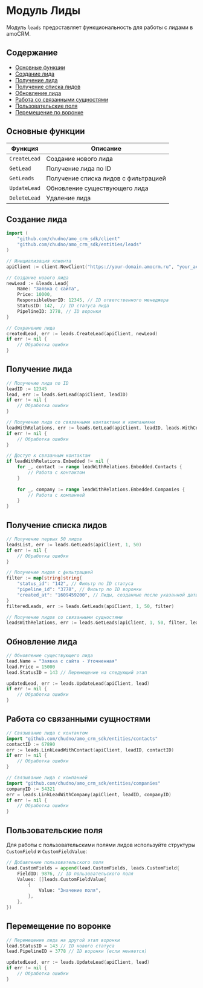 # Модуль Лиды

Модуль `leads` предоставляет функциональность для работы с лидами в amoCRM.

## Содержание

- [Основные функции](#основные-функции)
- [Создание лида](#создание-лида)
- [Получение лида](#получение-лида)
- [Получение списка лидов](#получение-списка-лидов)
- [Обновление лида](#обновление-лида)
- [Работа со связанными сущностями](#работа-со-связанными-сущностями)
- [Пользовательские поля](#пользовательские-поля)
- [Перемещение по воронке](#перемещение-по-воронке)

## Основные функции

| Функция | Описание |
|---------|----------|
| `CreateLead` | Создание нового лида |
| `GetLead` | Получение лида по ID |
| `GetLeads` | Получение списка лидов с фильтрацией |
| `UpdateLead` | Обновление существующего лида |
| `DeleteLead` | Удаление лида |

## Создание лида

```go
import (
    "github.com/chudno/amo_crm_sdk/client"
    "github.com/chudno/amo_crm_sdk/entities/leads"
)

// Инициализация клиента
apiClient := client.NewClient("https://your-domain.amocrm.ru", "your_access_token")

// Создание нового лида
newLead := &leads.Lead{
    Name: "Заявка с сайта",
    Price: 10000,
    ResponsibleUserID: 12345, // ID ответственного менеджера
    StatusID: 142,  // ID статуса лида
    PipelineID: 3778, // ID воронки
}

// Сохранение лида
createdLead, err := leads.CreateLead(apiClient, newLead)
if err != nil {
    // Обработка ошибки
}
```

## Получение лида

```go
// Получение лида по ID
leadID := 12345
lead, err := leads.GetLead(apiClient, leadID)
if err != nil {
    // Обработка ошибки
}

// Получение лида со связанными контактами и компаниями
leadWithRelations, err := leads.GetLead(apiClient, leadID, leads.WithContacts, leads.WithCompanies)
if err != nil {
    // Обработка ошибки
}

// Доступ к связанным контактам
if leadWithRelations.Embedded != nil {
    for _, contact := range leadWithRelations.Embedded.Contacts {
        // Работа с контактом
    }
    
    for _, company := range leadWithRelations.Embedded.Companies {
        // Работа с компанией
    }
}
```

## Получение списка лидов

```go
// Получение первых 50 лидов
leadsList, err := leads.GetLeads(apiClient, 1, 50)
if err != nil {
    // Обработка ошибки
}

// Получение лидов с фильтрацией
filter := map[string]string{
    "status_id": "142", // Фильтр по ID статуса
    "pipeline_id": "3778", // Фильтр по ID воронки
    "created_at": "1609459200", // Лиды, созданные после указанной даты (timestamp)
}
filteredLeads, err := leads.GetLeads(apiClient, 1, 50, filter)

// Получение лидов со связанными сущностями
leadsWithRelations, err := leads.GetLeads(apiClient, 1, 50, filter, leads.WithContacts, leads.WithCompanies)
```

## Обновление лида

```go
// Обновление существующего лида
lead.Name = "Заявка с сайта - Уточненная"
lead.Price = 15000
lead.StatusID = 143 // Перемещение на следующий этап

updatedLead, err := leads.UpdateLead(apiClient, lead)
if err != nil {
    // Обработка ошибки
}
```

## Работа со связанными сущностями

```go
// Связывание лида с контактом
import "github.com/chudno/amo_crm_sdk/entities/contacts"
contactID := 67890
err := leads.LinkLeadWithContact(apiClient, leadID, contactID)
if err != nil {
    // Обработка ошибки
}

// Связывание лида с компанией
import "github.com/chudno/amo_crm_sdk/entities/companies"
companyID := 54321
err = leads.LinkLeadWithCompany(apiClient, leadID, companyID)
if err != nil {
    // Обработка ошибки
}
```

## Пользовательские поля

Для работы с пользовательскими полями лидов используйте структуры `CustomField` и `CustomFieldValue`:

```go
// Добавление пользовательского поля
lead.CustomFields = append(lead.CustomFields, leads.CustomField{
    FieldID: 9876, // ID пользовательского поля
    Values: []leads.CustomFieldValue{
        {
            Value: "Значение поля",
        },
    },
})
```

## Перемещение по воронке

```go
// Перемещение лида на другой этап воронки
lead.StatusID = 143 // ID нового статуса
lead.PipelineID = 3778 // ID воронки (если меняется)

updatedLead, err := leads.UpdateLead(apiClient, lead)
if err != nil {
    // Обработка ошибки
}
```
